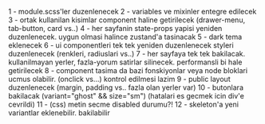 1 - module.scss'ler duzenlenecek
2 - variables ve mixinler entegre edilecek
3 - ortak kullanilan kisimlar component haline getirilecek
(drawer-menu, tab-button, card vs..)
4 - her sayfanin state-props yapisi yeniden duzenlenecek. uygun olmasi halince zustand'a tasinacak
5 - dark tema eklenecek
6 - ui componentleri tek tek yeniden duzenlenecek styleri duzenlenecek (renkleri, radiuslari vs..)
7 - her sayfaya tek tek bakilacak. kullanilmayan yerler, fazla-yorum satirlar silinecek. performansli bi hale getirilecek
8 - component tasima da bazi fonskiyonlar veya node bloklari ucmus olabilir. (onclick vs...) kontrol edilmesi lazim
9 - public layout duzenlenecek (margin, padding vs.. fazla olan yerler var)
10 - butonlara bakilacak (variant="ghost" && size="sm") (hatalari es gecmek icin div'e cevrildi)
11 - (css) metin secme disabled durumu?!
12 - skeleton'a yeni variantlar eklenebilir. bakilabilir
